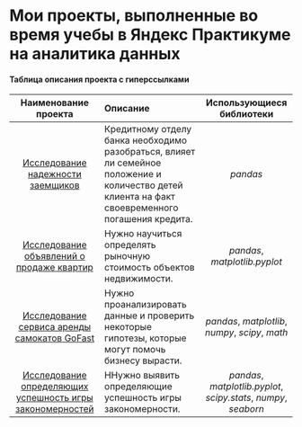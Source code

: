 # Мои проекты, выполненные во время учебы в Яндекс Практикуме на аналитика данных

#### Таблица описания проекта с гиперссылками

| Наименование проекта       | Описание               | Использующиеся библиотеки     |
| :--------------------: | :--------------------- |:---------------------------:|
| [Исследование надежности заемщиков](https://github.com/AnnaStimp/MyProjects_YandexPracticum/tree/main/RUS_version/reliability_of_borrowers)    | Кредитному отделу банка необходимо разобраться, влияет ли семейное положение и количество детей клиента на факт своевременного погашения кредита. | *pandas* |
| [Исследование объявлений о продаже квартир](https://github.com/AnnaStimp/MyProjects_YandexPracticum/tree/main/RUS_version/apartments_for_sale) | Нужно научиться определять рыночную стоимость объектов недвижимости. | *pandas*, *matplotlib.pyplot*
| [Исследование сервиса аренды самокатов GoFast](https://github.com/AnnaStimp/MyProjects_YandexPracticum/tree/main/RUS_version/scooter_rental) | Нужно проанализировать данные и проверить некоторые гипотезы, которые могут помочь бизнесу вырасти. | *pandas*, *matplotlib*, *numpy*, *scipy*, *math*
| [Исследование определяющих успешность игры закономерностей](https://github.com/AnnaStimp/MyProjects_YandexPracticum/tree/main/RUS_version/computer_games) | ННужно выявить определяющие успешность игры закономерности. | *pandas*, *matplotlib.pyplot*, *scipy.stats*, *numpy*, *seaborn*
